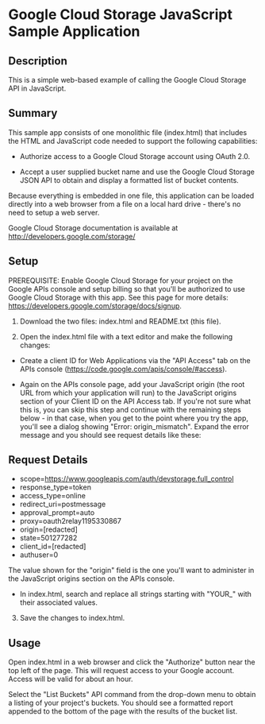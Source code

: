 # Google Cloud Storage JavaScript Sample Application

## Description
This is a simple web-based example of calling the Google Cloud Storage API
in JavaScript.

## Summary
This sample app consists of one monolithic file (index.html) that includes the
HTML and JavaScript code needed to support the following capabilities:

- Authorize access to a Google Cloud Storage account using OAuth 2.0.

- Accept a user supplied bucket name and use the Google Cloud Storage
  JSON API to obtain and display a formatted list of bucket contents.

Because everything is embedded in one file, this application can be loaded
directly into a web browser from a file on a local hard drive - there's no
need to setup a web server.

Google Cloud Storage documentation is available at
http://developers.google.com/storage/

## Setup
PREREQUISITE: Enable Google Cloud Storage for your project on the Google
APIs console and setup billing so that you'll be authorized to use
Google Cloud Storage with this app. See this page for more details:
https://developers.google.com/storage/docs/signup.

1. Download the two files: index.html and README.txt (this file).

2. Open the index.html file with a text editor and make the following changes:
- Create a client ID for Web Applications via the "API Access" tab
on the APIs console (https://code.google.com/apis/console/#access).

- Again on the APIs console page, add your JavaScript origin (the root
URL from which your application will run) to the JavaScript origins
section of your Client ID on the API Access tab. If you're not sure
what this is, you can skip this step and continue with the remaining
steps below - in that case, when you get to the point where you try
the app, you'll see a dialog showing "Error: origin_mismatch". Expand
the error message and you should see request details like these:

Request Details
---------------
- scope=https://www.googleapis.com/auth/devstorage.full_control
- response_type=token
- access_type=online
- redirect_uri=postmessage
- approval_prompt=auto
- proxy=oauth2relay1195330867
- origin=[redacted]
- state=501277282
- client_id=[redacted]
- authuser=0

The value shown for the "origin" field is the one you'll want to
administer in the JavaScript origins section on the APIs console.

- In index.html, search and replace all strings starting with "YOUR_"
with their associated values.

3. Save the changes to index.html.

## Usage
Open index.html in a web browser and click the "Authorize" button near the
top left of the page. This will request access to your Google account.
Access will be valid for about an hour.

Select the "List Buckets" API command from the drop-down menu to obtain 
a listing of your project's buckets. You should see a formatted report 
appended to the bottom of the page with the results of the bucket list.
